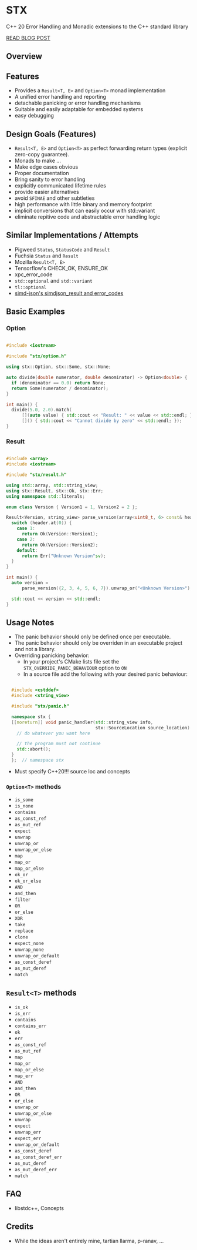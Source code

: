 # STX

C++ 20 Error Handling and Monadic extensions to the C++ standard library

[READ BLOG POST](http://lamarrr.github.io/blog/error-handling)


## Overview

## Features

- Provides a `Result<T, E>` and `Option<T>` monad implementation
- A unified error handling and reporting
- detachable panicking or error handling mechanisms
- Suitable and easily adaptable for embedded systems
- easy debugging

## Design Goals (Features)

- `Result<T, E>` and `Option<T>` as perfect forwarding return types (explicit zero-copy guarantee).
- Monads to make ...
- Make edge cases obvious
- Proper documentation
- Bring sanity to error handling
- explicitly communicated lifetime rules
- provide easier alternatives
- avoid `SFINAE` and other subtleties
- high performance with little binary and memory footprint
- implicit conversions that can easily occur with std::variant
- eliminate repitive code and abstractable error handling logic

## Similar Implementations / Attempts

- Pigweed `Status`, `StatusCode` and `Result`
- Fuchsia `Status` and `Result`
- Mozilla `Result<T, E>`
- Tensorflow's CHECK_OK, ENSURE_OK
- xpc_error_code
- `std::optional` and `std::variant`
- `tl::optional`
- [simd-json's simdjson_result and error_codes](https://github.com/simdjson/simdjson/blob/master/include/simdjson/inline/error.h)

## Basic Examples

### Option

```cpp

#include <iostream>

#include "stx/option.h"

using stx::Option, stx::Some, stx::None;

auto divide(double numerator, double denominator) -> Option<double> {
  if (denominator == 0.0) return None;
  return Some(numerator / denominator);
}

int main() {
  divide(5.0, 2.0).match(
      [](auto value) { std::cout << "Result: " << value << std::endl; },
      []() { std::cout << "Cannot divide by zero" << std::endl; });
}

```

### Result

```cpp

#include <array>
#include <iostream>

#include "stx/result.h"

using std::array, std::string_view;
using stx::Result, stx::Ok, stx::Err;
using namespace std::literals;

enum class Version { Version1 = 1, Version2 = 2 };

Result<Version, string_view> parse_version(array<uint8_t, 6> const& header) {
  switch (header.at(0)) {
    case 1:
      return Ok(Version::Version1);
    case 2:
      return Ok(Version::Version2);
    default:
      return Err("Unknown Version"sv);
  }
}

int main() {
  auto version =
      parse_version({2, 3, 4, 5, 6, 7}).unwrap_or("<Unknown Version>");

  std::cout << version << std::endl;
}

```

## Usage Notes

- The panic behavior should only be defined once per executable.
- The panic behavior should only be overriden in an executable project and not a library.
- Overriding panicking behavior:
  - In your project's CMake lists file set the `STX_OVERRIDE_PANIC_BEHAVIOUR` option to `ON`
  - In a source file add the following with your desired panic behaviour:

```cpp

  #include <cstddef>
  #include <string_view>

  #include "stx/panic.h"

  namespace stx {
  [[noreturn]] void panic_handler(std::string_view info,
                                  stx::SourceLocation source_location) {
    // do whatever you want here

    // the program must not continue
    std::abort();
  }
  };  // namespace stx

```

- Must specify C++20!!! source loc and concepts

### `Option<T>` methods

- `is_some`
- `is_none`
- `contains`
- `as_const_ref`
- `as_mut_ref`
- `expect`
- `unwrap`
- `unwrap_or`
- `unwrap_or_else`
- `map`
- `map_or`
- `map_or_else`
- `ok_or`
- `ok_or_else`
- `AND`
- `and_then`
- `filter`
- `OR`
- `or_else`
- `XOR`
- `take`
- `replace`
- `clone`
- `expect_none`
- `unwrap_none`
- `unwrap_or_default`
- `as_const_deref`
- `as_mut_deref`
- `match`

## `Result<T>` methods

- `is_ok`
- `is_err`
- `contains`
- `contains_err`
- `ok`
- `err`
- `as_const_ref`
- `as_mut_ref`
- `map`
- `map_or`
- `map_or_else`
- `map_err`
- `AND`
- `and_then`
- `OR`
- `or_else`
- `unwrap_or`
- `unwrap_or_else`
- `unwrap`
- `expect`
- `unwrap_err`
- `expect_err`
- `unwrap_or_default`
- `as_const_deref`
- `as_const_deref_err`
- `as_mut_deref`
- `as_mut_deref_err`
- `match`

## FAQ

- libstdc++, Concepts

## Credits

- While the ideas aren't entirely mine, tartian llarma, p-ranav, ...

